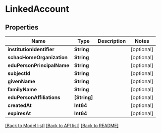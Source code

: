 # LinkedAccount

## Properties
Name | Type | Description | Notes
------------ | ------------- | ------------- | -------------
**institutionIdentifier** | **String** |  | [optional] 
**schacHomeOrganization** | **String** |  | [optional] 
**eduPersonPrincipalName** | **String** |  | [optional] 
**subjectId** | **String** |  | [optional] 
**givenName** | **String** |  | [optional] 
**familyName** | **String** |  | [optional] 
**eduPersonAffiliations** | **[String]** |  | [optional] 
**createdAt** | **Int64** |  | [optional] 
**expiresAt** | **Int64** |  | [optional] 

[[Back to Model list]](../README.md#documentation-for-models) [[Back to API list]](../README.md#documentation-for-api-endpoints) [[Back to README]](../README.md)


